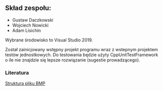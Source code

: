 ## Skład zespołu:
* Gustaw Daczkowski
* Wojciech Nowicki
* Adam Lisichin

Wybrane środowisko to Visual Studio 2019.

Został zainicjowany wstępny projekt programu wraz z wstepnym projektem testów 
jednostkowych. Do testowania będzie użyty CppUnitTestFramework o ile nie 
znajdzie się lepsze rozwiązanie (sugestie prowadzącego).

### Literatura

 [Struktura pliku BMP](http://www.ue.eti.pg.gda.pl/fpgalab/zadania.spartan3/zad_vga_struktura_pliku_bmp_en.html)
